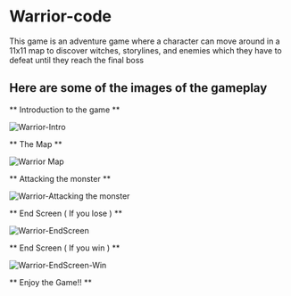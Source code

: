 # Warrior-code

This game is an adventure game where a character can move around in a 11x11 map to discover witches, storylines, and enemies which they have to defeat until they reach the final boss

## Here are some of the images of the gameplay

** Introduction to the game **

![Warrior-Intro](https://user-images.githubusercontent.com/85752924/210645168-314d5f71-89a2-4976-b4d7-ddec4fae7388.png)

** The Map **

![Warrior Map](https://user-images.githubusercontent.com/85752924/210645164-bf7b92e6-7e74-48c8-91ff-e697dbd4c816.png)

** Attacking the monster **

![Warrior-Attacking the monster](https://user-images.githubusercontent.com/85752924/210645166-9fc4c7b9-752c-469f-bddd-01de1095ed33.png)

** End Screen ( If you lose ) **

![Warrior-EndScreen](https://user-images.githubusercontent.com/85752924/210645167-b61ee2c7-a453-4704-ae6b-ef746a8a0430.png)

** End Screen ( If you win ) **

![Warrior-EndScreen-Win](https://user-images.githubusercontent.com/85752924/210646142-038e6ff5-73da-4927-b0ee-c9183b185d98.png)


** Enjoy the Game!! **
